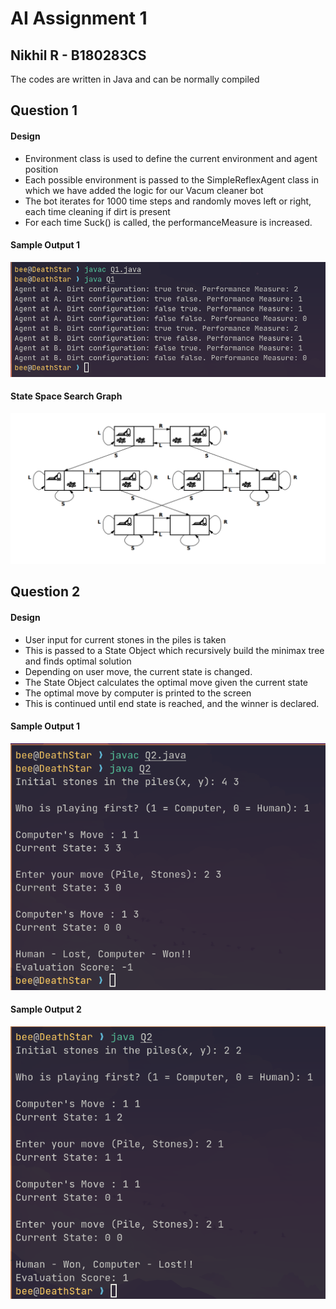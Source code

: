 # AI Assignment 1

## Nikhil R - B180283CS

The codes are written in Java and can be normally compiled

## Question 1

#### Design
- Environment class is used to define the current environment and agent position
- Each possible environment is passed to the SimpleReflexAgent class in which we have added the logic for our Vacum cleaner bot
- The bot iterates for 1000 time steps and randomly moves left or right, each time cleaning if dirt is present
- For each time Suck() is called, the performanceMeasure is increased.

#### Sample Output 1
![Screenshot 1](https://raw.githubusercontent.com/Ph4t3/NITC-Assignments/master/Artificial%20Intelligence/Assignment_1/Q1/ss1.png)

#### State  Space Search Graph
![State Space Graph](https://raw.githubusercontent.com/Ph4t3/NITC-Assignments/master/Artificial%20Intelligence/Assignment_1/Q1/StateSpaceSearchGraph.png)

## Question 2

#### Design
- User input for current stones in the piles is taken
- This is passed to a State Object which recursively build the minimax tree and finds optimal solution
- Depending on user move, the current state is changed.
- The State Object calculates the optimal move given the current state
- The optimal move by computer is printed to the screen
- This is continued until end state is reached, and the winner is declared.

#### Sample Output 1
![Screenshot 1](https://raw.githubusercontent.com/Ph4t3/NITC-Assignments/master/Artificial%20Intelligence/Assignment_1/Q2/ss1.png)

#### Sample Output 2
![Screenshot 2](https://raw.githubusercontent.com/Ph4t3/NITC-Assignments/master/Artificial%20Intelligence/Assignment_1/Q2/ss2.png)

